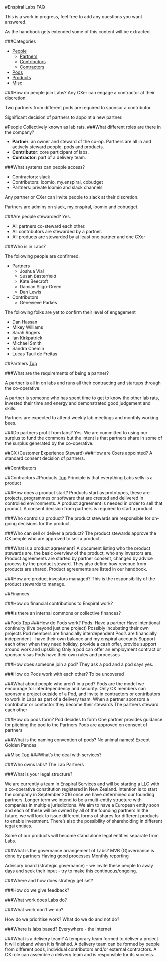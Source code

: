 #Enspiral Labs FAQ

This is a work in progress, feel free to add any questions you want answered.

As the handbook gets extended some of this content will be extracted.

###Categories
* [People](#people)
  * [Partners](#partners)
  * [Contributors](#contributors)
  * [Contractors](#contractors)
* [Pods](#pods)
* [Products](#products)
* [Misc](#misc)

###How do people join Labs?
Any CXer can engage a contractor at their discretion.

Two partners from different pods are required to sponsor a contributor.

Significant decision of partners to appoint a new partner.

#People
Collectively known as lab rats.
###What different roles are there in the company?

* **Partner**: an owner and steward of the co-op. Partners are all in and actively steward people, pods and products.
* **Contributor**: core participant of labs.
* **Contractor**: part of a delivery team.

###What systems can people access?

* Contractors: slack
* Contributors: loomio, my.enspiral, cobudget
* Partners: private loomio and slack channels

Any partner or CXer can invite people to slack at their discretion.

Partners are admins on slack, my.enspiral, loomio and cobudget.

###Are people stewarded?
Yes. 

* All partners co-steward each other.
* All contributors are stewarded by a partner.
* All products are stewarded by at least one partner and one CXer

###Who is in Labs?

The following people are confirmed.

* Partners
  * Joshua Vial
  * Susan Basterfield
  * Kate Beecroft
  * Damian Sligo-Green
  * Dan Lewis
* Contributors
  * Genevieve Parkes

The following folks are yet to confirm their level of engagement

* Dan Hassan
* Mikey Williams
* Sarah Rogers
* Ian Kirkpatrick
* Michael Smith
* Sandra Chemin
* Lucas Tauil de Freitas

##Partners
[Top](#enspiral-labs-faq)

###What are the requirements of being a partner?

A partner is all in on labs and runs all their contracting and startups through the co-operative.

A partner is someone who has spent time to get to know the other lab rats, invested their time and energy and demonstrated good judgement and skills.

Partners are expected to attend weekly lab meetings and monthly working bees.

###Do partners profit from labs?
Yes. We are committed to using our surplus to fund the commons but the intent is that partners share in some of the surplus generated by the co-operative.


##CX (Customer Experience Steward)
###How are Cxers appointed?
A standard consent decision of partners.

##Contributors

##Contractors
#Products
[Top](#enspiral-labs-faq)
Principle is that everything Labs sells is a product

###How does a product start?
Products start as prototypes, these are projects, programmes or software that are created and delivered in controlled environments. 
A product agreement is needed in order to sell that product. 
A consent decision from partners is required to start a product 

###Who controls a product?
The product stewards are responsible for on-going decisions for the product.

###Who can sell or deliver a product?
The product stewards approve the CX people who are approved to sell a product.

###What is a product agreement?
A document listing who the product stewards are, the basic overview of the product, who any investors are.
Product agreements are started by partner consent, changed by advice process by the product steward. They also define how revenue from products are shared. 
Product agreements are listed in our handbook.

###How are product investors managed?
This is the responsibility of the product stewards to manage.

##Finances

###How do financial contributions to Enspiral work?

###Is there an internal commons or collective finances?

##Pods
[Top](#enspiral-labs-faq)
###How do Pods work?
Pods:
Have a partner
Have intentional continuity (live beyond just one project) 
Possibly incubating their own projects
Pod members are financially interdependent
Pod’s are financially independent - have their own balance and my.enspiral accounts
Support each other when they need holiday, provide a cash offer, provide support around work and upskilling
Only a pod can offer an employment contract or sponsor visas
Pods have their own rules and processes

###How does someone join a pod?
They ask a pod and a pod says yes. 

###How do Pods work with each other?
To be uncovered

###What about people who aren’t in a pod?
Pods are the model we encourage for interdependency and security. 
Only CX members can sponsor a project outside of a Pod, and invite in contractors or contributors to work in Labs as part of a delivery team.
When a partner sponsors a contributor or contactor they become their stewards
The partners steward each other

###How do pods form?
Pod decides to form
One partner provides guidance for pitching the pod to the Partners
Pods are approved on consent of partners

###What is the naming convention of pods?
No animal names! Except Golden Pandas

##Misc
[Top](#enspiral-labs-faq)
###What’s the deal with services?

###Who owns labs?
The Lab Partners

###What is your legal structure?

We are currently a team in Enspiral Services and will be starting a LLC with a co-operative constitution registered in New Zealand. Intention is to start the company in September 2016 once we have determined our founding partners.
Longer term we intend to be a multi-entity structure with companies in multiple jurisdictions. We aim to have a European entity soon and each of these will be owned by all of the founding partners
In the future, we will look to issue different forms of shares for different products to enable investment. There’s also the possibility of shareholding in different legal entities.

Some of our products will become stand alone legal entities separate from Labs.

###What is the governance arrangement of Labs?
MVB
(G)overnance is done by partners
Having good processes
Monthly reporting

Advisory board (strategic governance) - we invite these people to away days and seek their input - try to make this continuous/ongoing. 

###Where and how does strategy get set?

###How do we give feedback?

###What work does Labs do?

###What work don’t we do?

How do we prioritise work?
What do we do and not do?

###Where is labs based? 
Everywhere - the internet

###What is a delivery team?
A temporary team formed to deliver a project. It will disband when it is finished. A delivery team can be formed by people from different pods, individual contributors and/or external contractors. 
A CX role can assemble a delivery team and is responsible for its success.

